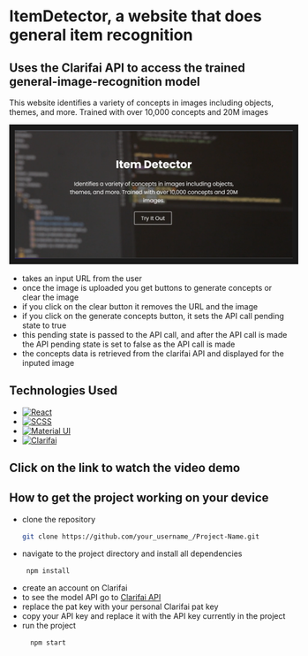 # ItemDetector, a website that does general item recognition

## Uses the Clarifai API to access the trained general-image-recognition model

This website identifies a variety of concepts in images including objects, themes, and more. Trained with over 10,000 concepts and 20M images

<p align="center">
    <img src="./item-detector.png" alt="website image" width="1347"  border="10"/>
</p>

- takes an input URL from the user
- once the image is uploaded you get buttons to generate concepts or clear the image
- if you click on the clear button it removes the URL and the image
- if you click on the generate concepts button, it sets the API call pending state to true
- this pending state is passed to the API call, and after the API call is made the API pending state is set to false as the API call is made
- the concepts data is retrieved from the clarifai API and displayed for the inputed image

## Technologies Used

- [![React](https://img.shields.io/badge/-React-61DAFB?style=for-the-badge&logo=react&logoColor=white)](https://reactjs.org/)
- [![SCSS](https://img.shields.io/badge/-SCSS-CD6799?style=for-the-badge&logo=sass&logoColor=white)](https://sass-lang.com/)
- [![Material UI](https://img.shields.io/badge/-Material%20UI-0081CB?style=for-the-badge&logo=material-ui&logoColor=white)](https://material-ui.com/)
- [![Clarifai](https://img.shields.io/badge/-Clarifai-FF8800?style=for-the-badge)](https://www.clarifai.com/)


## Click on the link to watch the video demo

## How to get the project working on your device

- clone the repository
   ```sh
   git clone https://github.com/your_username_/Project-Name.git
   ```
- navigate to the project directory and install all dependencies
  ```sh
   npm install
   ```
- create an account on Clarifai
- to see the model API go to [Clarifai API](https://clarifai.com/clarifai/main/models/general-image-recognition)
- replace the pat key with your personal Clarifai pat key 
- copy your API key and replace it with the API key currently in the project
- run the project
   ```sh
     npm start
     ```

